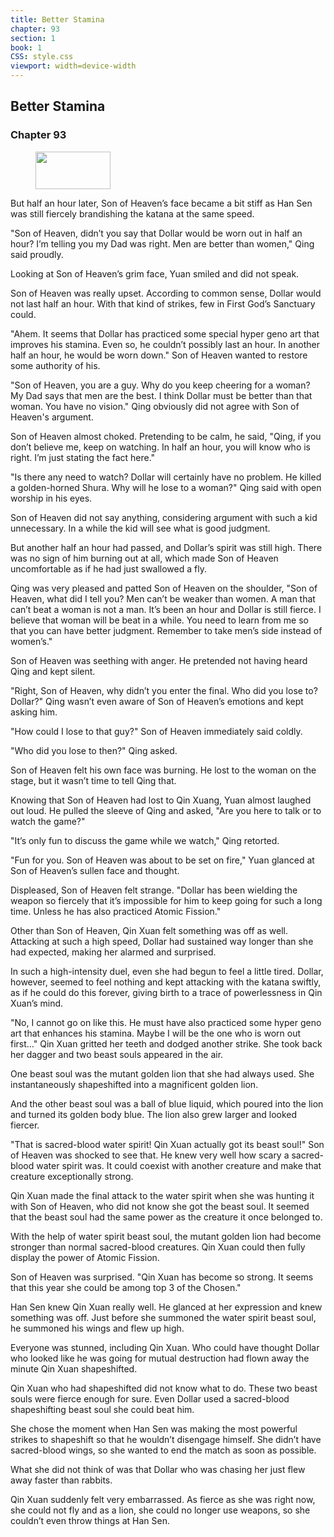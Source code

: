 ```yaml
---
title: Better Stamina
chapter: 93
section: 1
book: 1
CSS: style.css
viewport: width=device-width
---
```


## Better Stamina

### Chapter 93

<figure>
	<img src="../Images/gem.gif" alt="" id="gem" width="120" height="60" />
</figure>

But half an hour later, Son of Heaven’s face became a bit stiff as Han Sen was still fiercely brandishing the katana at the same speed.

"Son of Heaven, didn’t you say that Dollar would be worn out in half an hour? I’m telling you my Dad was right. Men are better than women," Qing said proudly.

Looking at Son of Heaven’s grim face, Yuan smiled and did not speak.

Son of Heaven was really upset. According to common sense, Dollar would not last half an hour. With that kind of strikes, few in First God’s Sanctuary could.

"Ahem. It seems that Dollar has practiced some special hyper geno art that improves his stamina. Even so, he couldn’t possibly last an hour. In another half an hour, he would be worn down." Son of Heaven wanted to restore some authority of his.

"Son of Heaven, you are a guy. Why do you keep cheering for a woman? My Dad says that men are the best. I think Dollar must be better than that woman. You have no vision." Qing obviously did not agree with Son of Heaven's argument.

Son of Heaven almost choked. Pretending to be calm, he said, "Qing, if you don’t believe me, keep on watching. In half an hour, you will know who is right. I’m just stating the fact here."

"Is there any need to watch? Dollar will certainly have no problem. He killed a golden-horned Shura. Why will he lose to a woman?" Qing said with open worship in his eyes.

Son of Heaven did not say anything, considering argument with such a kid unnecessary. In a while the kid will see what is good judgment.

But another half an hour had passed, and Dollar’s spirit was still high. There was no sign of him burning out at all, which made Son of Heaven uncomfortable as if he had just swallowed a fly.

Qing was very pleased and patted Son of Heaven on the shoulder, "Son of Heaven, what did I tell you? Men can’t be weaker than women. A man that can’t beat a woman is not a man. It’s been an hour and Dollar is still fierce. I believe that woman will be beat in a while. You need to learn from me so that you can have better judgment. Remember to take men’s side instead of women’s."

Son of Heaven was seething with anger. He pretended not having heard Qing and kept silent.

"Right, Son of Heaven, why didn’t you enter the final. Who did you lose to? Dollar?" Qing wasn’t even aware of Son of Heaven’s emotions and kept asking him.

"How could I lose to that guy?" Son of Heaven immediately said coldly.

"Who did you lose to then?" Qing asked.

Son of Heaven felt his own face was burning. He lost to the woman on the stage, but it wasn’t time to tell Qing that.

Knowing that Son of Heaven had lost to Qin Xuang, Yuan almost laughed out loud. He pulled the sleeve of Qing and asked, "Are you here to talk or to watch the game?"

"It’s only fun to discuss the game while we watch," Qing retorted.

"Fun for you. Son of Heaven was about to be set on fire," Yuan glanced at Son of Heaven’s sullen face and thought.

Displeased, Son of Heaven felt strange. "Dollar has been wielding the weapon so fiercely that it’s impossible for him to keep going for such a long time. Unless he has also practiced Atomic Fission."

Other than Son of Heaven, Qin Xuan felt something was off as well. Attacking at such a high speed, Dollar had sustained way longer than she had expected, making her alarmed and surprised.

In such a high-intensity duel, even she had begun to feel a little tired. Dollar, however, seemed to feel nothing and kept attacking with the katana swiftly, as if he could do this forever, giving birth to a trace of powerlessness in Qin Xuan’s mind.

"No, I cannot go on like this. He must have also practiced some hyper geno art that enhances his stamina. Maybe I will be the one who is worn out first…" Qin Xuan gritted her teeth and dodged another strike. She took back her dagger and two beast souls appeared in the air.

One beast soul was the mutant golden lion that she had always used. She instantaneously shapeshifted into a magnificent golden lion.

And the other beast soul was a ball of blue liquid, which poured into the lion and turned its golden body blue. The lion also grew larger and looked fiercer.

"That is sacred-blood water spirit! Qin Xuan actually got its beast soul!" Son of Heaven was shocked to see that. He knew very well how scary a sacred-blood water spirit was. It could coexist with another creature and make that creature exceptionally strong.

Qin Xuan made the final attack to the water spirit when she was hunting it with Son of Heaven, who did not know she got the beast soul. It seemed that the beast soul had the same power as the creature it once belonged to.

With the help of water spirit beast soul, the mutant golden lion had become stronger than normal sacred-blood creatures. Qin Xuan could then fully display the power of Atomic Fission.

Son of Heaven was surprised. "Qin Xuan has become so strong. It seems that this year she could be among top 3 of the Chosen."

Han Sen knew Qin Xuan really well. He glanced at her expression and knew something was off. Just before she summoned the water spirit beast soul, he summoned his wings and flew up high.

Everyone was stunned, including Qin Xuan. Who could have thought Dollar who looked like he was going for mutual destruction had flown away the minute Qin Xuan shapeshifted.

Qin Xuan who had shapeshifted did not know what to do. These two beast souls were fierce enough for sure. Even Dollar used a sacred-blood shapeshifting beast soul she could beat him.

She chose the moment when Han Sen was making the most powerful strikes to shapeshift so that he wouldn’t disengage himself. She didn’t have sacred-blood wings, so she wanted to end the match as soon as possible.

What she did not think of was that Dollar who was chasing her just flew away faster than rabbits.

Qin Xuan suddenly felt very embarrassed. As fierce as she was right now, she could not fly and as a lion, she could no longer use weapons, so she couldn’t even throw things at Han Sen.